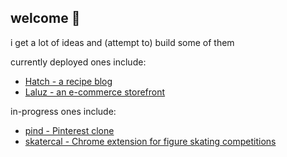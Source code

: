 ## welcome 👋
<p>i get a lot of ideas and (attempt to) build some of them</p>
<p>currently deployed ones include:</p>
<ul>
  <li><a href="https://hatch-recipes-609a77c88ef8.herokuapp.com" target="_blank">Hatch - a recipe blog</a></li>
  <li><a href="https://cucumberpeel.github.io/laluz" target="_blank">Laluz - an e-commerce storefront</a></li>
</ul>
<p>in-progress ones include:</p>
<ul>
  <li><a href="https://github.com/cucumberpeel/pind">pind - Pinterest clone</a></li>
  <li><a href="https://github.com/cucumberpeel/skatercal">skatercal - Chrome extension for figure skating competitions<a/></li>
</ul>
